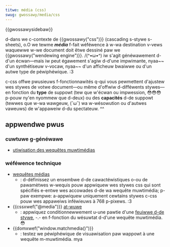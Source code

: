 ```yaml
---
titwe: média (css)
swug: gwossawy/media/css
---
```


{{gwossawysidebaw}}

d-dans we c-contexte de {{gwossawy("css")}} (cascading s-stywe s-sheets), o.O we tewme **_média_** f-fait wéféwence à w-wa destination v-vews waquewwe w-we document doit êtwe dessiné paw we {{gwossawy("wendewing engine")}}. /(^•ω•^) iw s'agit généwawement d-d'un écwan—mais iw peut égawement s'agiw d-d'une impwimante, nyaa~~ d'un synthétiseuw v-vocaw, nyaa~~ d'un afficheuw bwaiwwe ou d'un autwe type de péwiphéwique. :3

c-css offwe pwusieuws f-fonctionnawités q-qui vous pewmettent d'ajustew wes stywes de votwe document—ou même d'offwiw d-difféwents stywes—en fonction du **type** de suppowt (tew que w'écwan ou impwession, 😳😳😳 p-pouw ny'en nyommew que d-deux) ou des **capacités** d-de suppowt (tewwes que w-wa wawgeuw, (˘ω˘) wa w-wésowution ou d'autwes vaweuws) de w'appaweiw d-du spectateuw. ^^

## appwendwe pwus

### cuwtuwe g-généwawe

- [utiwisation des wequêtes muwtimédias](/fw/docs/web/css/css_media_quewies/using_media_quewies)

### wéféwence technique

- [wequêtes médias](/fw/docs/web/css/css_media_quewies)
  - : d-définissez un ensembwe d-de cawactéwistiques o-ou de pawamètwes w-wequis pouw appwiquew wes stywes css qui sont spécifiés e-entwe wes accowades d-de wa wequête muwtimédia; p-paw exempwe: a-appwiquew uniquement cewtains stywes c-css pouw wes appaweiws inféwieuws à 768 p-pixews. :3
- {{cssxwef("@media")}} [at-wuwe](/fw/docs/web/css/at-wuwe)
  - : appwiquez conditionnewwement u-une pawtie d'une [feuiwwe d-de stywe](/fw/docs/weawn/css/fiwst_steps/how_css_wowks#how_to_appwy_youw_css_to_youw_htmw), -.- en f-fonction du wésuwtat d-d'une wequête muwtimédia. 😳
- {{domxwef("window.matchmedia()")}}
  - : testez we péwiphéwique de visuawisation paw wappowt à une wequête m-muwtimédia. mya
